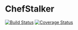 ChefStalker
===========

[![Build Status](https://travis-ci.org/PierrickP/ChefStalker.svg)](https://travis-ci.org/PierrickP/ChefStalker)
[![Coverage Status](https://coveralls.io/repos/PierrickP/ChefStalker/badge.png)](https://coveralls.io/r/PierrickP/ChefStalker)
